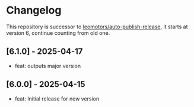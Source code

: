 # Changelog

This repository is successor to [leomotors/auto-publish-release](https://github.com/leomotors/auto-publish-release), it starts at version 6, continue counting from old one.

## [6.1.0] - 2025-04-17

- feat: outputs major version

## [6.0.0] - 2025-04-15

- feat: Initial release for new version
